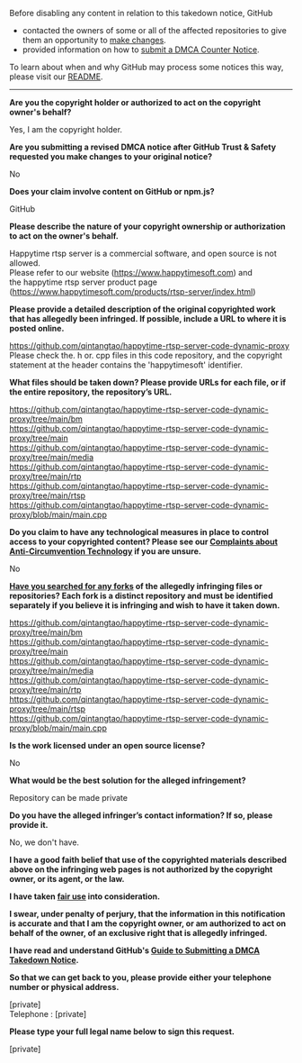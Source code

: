 Before disabling any content in relation to this takedown notice, GitHub
- contacted the owners of some or all of the affected repositories to give them an opportunity to [make changes](https://docs.github.com/en/github/site-policy/dmca-takedown-policy#a-how-does-this-actually-work).
- provided information on how to [submit a DMCA Counter Notice](https://docs.github.com/en/articles/guide-to-submitting-a-dmca-counter-notice).

To learn about when and why GitHub may process some notices this way, please visit our [README](https://github.com/github/dmca/blob/master/README.md#anatomy-of-a-takedown-notice).

---

**Are you the copyright holder or authorized to act on the copyright owner's behalf?**

Yes, I am the copyright holder.

**Are you submitting a revised DMCA notice after GitHub Trust & Safety requested you make changes to your original notice?**

No

**Does your claim involve content on GitHub or npm.js?**

GitHub

**Please describe the nature of your copyright ownership or authorization to act on the owner's behalf.**

Happytime rtsp server is a commercial software, and open source is not allowed.  
Please refer to our website (https://www.happytimesoft.com) and  
the happytime rtsp server product page (https://www.happytimesoft.com/products/rtsp-server/index.html)

**Please provide a detailed description of the original copyrighted work that has allegedly been infringed. If possible, include a URL to where it is posted online.**

https://github.com/qintangtao/happytime-rtsp-server-code-dynamic-proxy  
Please check the. h or. cpp files in this code repository, and the copyright statement at the header contains the 'happytimesoft' identifier.  

**What files should be taken down? Please provide URLs for each file, or if the entire repository, the repository’s URL.**

https://github.com/qintangtao/happytime-rtsp-server-code-dynamic-proxy/tree/main/bm  
https://github.com/qintangtao/happytime-rtsp-server-code-dynamic-proxy/tree/main  
https://github.com/qintangtao/happytime-rtsp-server-code-dynamic-proxy/tree/main/media  
https://github.com/qintangtao/happytime-rtsp-server-code-dynamic-proxy/tree/main/rtp  
https://github.com/qintangtao/happytime-rtsp-server-code-dynamic-proxy/tree/main/rtsp  
https://github.com/qintangtao/happytime-rtsp-server-code-dynamic-proxy/blob/main/main.cpp

**Do you claim to have any technological measures in place to control access to your copyrighted content? Please see our <a href="https://docs.github.com/articles/guide-to-submitting-a-dmca-takedown-notice#complaints-about-anti-circumvention-technology">Complaints about Anti-Circumvention Technology</a> if you are unsure.**

No

**<a href="https://docs.github.com/articles/dmca-takedown-policy#b-what-about-forks-or-whats-a-fork">Have you searched for any forks</a> of the allegedly infringing files or repositories? Each fork is a distinct repository and must be identified separately if you believe it is infringing and wish to have it taken down.**

https://github.com/qintangtao/happytime-rtsp-server-code-dynamic-proxy/tree/main/bm  
https://github.com/qintangtao/happytime-rtsp-server-code-dynamic-proxy/tree/main  
https://github.com/qintangtao/happytime-rtsp-server-code-dynamic-proxy/tree/main/media  
https://github.com/qintangtao/happytime-rtsp-server-code-dynamic-proxy/tree/main/rtp  
https://github.com/qintangtao/happytime-rtsp-server-code-dynamic-proxy/tree/main/rtsp  
https://github.com/qintangtao/happytime-rtsp-server-code-dynamic-proxy/blob/main/main.cpp

**Is the work licensed under an open source license?**

No

**What would be the best solution for the alleged infringement?**

Repository can be made private

**Do you have the alleged infringer’s contact information? If so, please provide it.**

No, we don't have.

**I have a good faith belief that use of the copyrighted materials described above on the infringing web pages is not authorized by the copyright owner, or its agent, or the law.**

**I have taken <a href="https://www.lumendatabase.org/topics/22">fair use</a> into consideration.**

**I swear, under penalty of perjury, that the information in this notification is accurate and that I am the copyright owner, or am authorized to act on behalf of the owner, of an exclusive right that is allegedly infringed.**

**I have read and understand GitHub's <a href="https://docs.github.com/articles/guide-to-submitting-a-dmca-takedown-notice/">Guide to Submitting a DMCA Takedown Notice</a>.**

**So that we can get back to you, please provide either your telephone number or physical address.**

[private]  
Telephone : [private]  

**Please type your full legal name below to sign this request.**

[private]  
